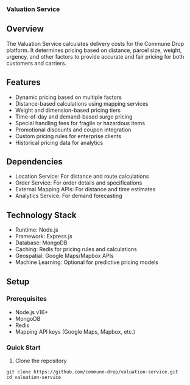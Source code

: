 ### Valuation Service

## Overview

The Valuation Service calculates delivery costs for the Commune Drop platform. It determines pricing based on distance, parcel size, weight, urgency, and other factors to provide accurate and fair pricing for both customers and carriers.

## Features

- Dynamic pricing based on multiple factors
- Distance-based calculations using mapping services
- Weight and dimension-based pricing tiers
- Time-of-day and demand-based surge pricing
- Special handling fees for fragile or hazardous items
- Promotional discounts and coupon integration
- Custom pricing rules for enterprise clients
- Historical pricing data for analytics

## Dependencies

- Location Service: For distance and route calculations
- Order Service: For order details and specifications
- External Mapping APIs: For distance and time estimates
- Analytics Service: For demand forecasting

## Technology Stack

- Runtime: Node.js
- Framework: Express.js
- Database: MongoDB
- Caching: Redis for pricing rules and calculations
- Geospatial: Google Maps/Mapbox APIs
- Machine Learning: Optional for predictive pricing models

## Setup

### Prerequisites

- Node.js v16+
- MongoDB
- Redis
- Mapping API keys (Google Maps, Mapbox, etc.)

### Quick Start

1. Clone the repository

```shellscript
git clone https://github.com/commune-drop/valuation-service.git
cd valuation-service

```
